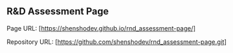 ## R&D Assessment Page

Page URL: [https://shenshodev.github.io/rnd_assessment-page/]

Repository URL: [https://github.com/shenshodev/rnd_assessment-page.git]